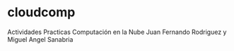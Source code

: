 # cloudcomp
Actividades Practicas Computación en la Nube Juan Fernando Rodriguez y Miguel Angel Sanabria
